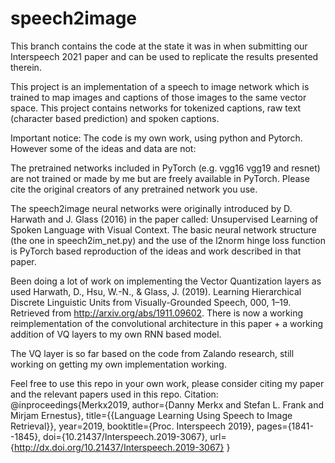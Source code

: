 # speech2image 
This branch contains the code at the state it was in when submitting our Interspeech 2021 paper and can be used to replicate the results presented therein.

This project is an implementation of a speech to image network which is trained to map images and captions of those images to the same vector space. This project contains networks for tokenized captions, raw text (character based prediction) and spoken captions. 

Important notice:
The code is my own work, using python and Pytorch. However some of the ideas and data are not:

The pretrained networks included in PyTorch (e.g. vgg16 vgg19 and resnet) are not trained or made by me but are freely available in PyTorch.
Please cite the original creators of any pretrained network you use. 

The speech2image neural networks were originally introduced by D. Harwath and J. Glass  (2016) in the paper called: Unsupervised Learning of Spoken Language with Visual Context. The basic neural network structure (the one in speech2im_net.py) and the use of the l2norm hinge loss function is PyTorch based reproduction of the ideas and work described in that paper.

Been doing a lot of work on implementing the Vector Quantization layers as used Harwath, D., Hsu, W.-N., & Glass, J. (2019). Learning Hierarchical Discrete Linguistic Units from Visually-Grounded Speech, 000, 1–19. Retrieved from http://arxiv.org/abs/1911.09602. There is now a working reimplementation of the convolutional architecture in this paper + a working addition of VQ layers to my own RNN based model. 

The VQ layer is so far based on the code from Zalando research, still working on getting my own implementation working.

Feel free to use this repo in your own work, please consider citing my paper and the relevant papers used in this repo. 
Citation: 
@inproceedings{Merkx2019,
  author={Danny Merkx and Stefan L. Frank and Mirjam Ernestus},
  title={{Language Learning Using Speech to Image Retrieval}},
  year=2019,
  booktitle={Proc. Interspeech 2019},
  pages={1841--1845},
  doi={10.21437/Interspeech.2019-3067},
  url={http://dx.doi.org/10.21437/Interspeech.2019-3067}
}
